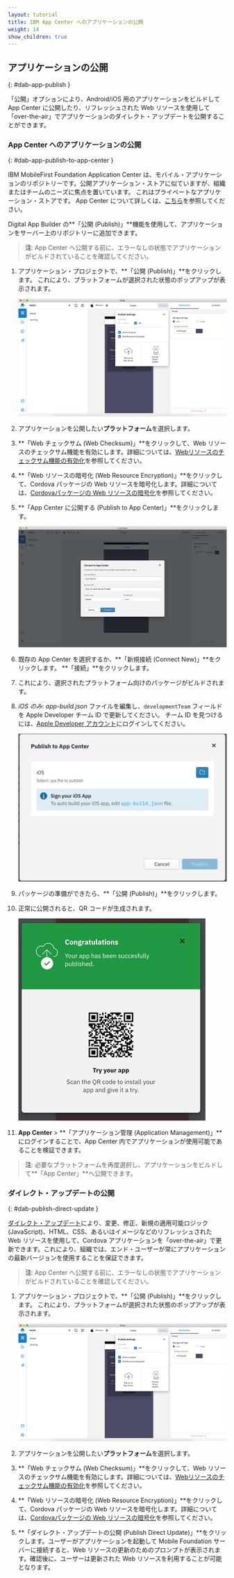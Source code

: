 ```yaml
---
layout: tutorial
title: IBM App Center へのアプリケーションの公開
weight: 14
show_children: true
---
```

<!-- NLS_CHARSET=UTF-8 -->

## アプリケーションの公開
{: #dab-app-publish }

「公開」オプションにより、Android/iOS 用のアプリケーションをビルドして App Center に公開したり、リフレッシュされた Web リソースを使用して「over-the-air」でアプリケーションのダイレクト・アップデートを公開することができます。

### App Center へのアプリケーションの公開
{: #dab-app-publish-to-app-center }

IBM MobileFirst Foundation Application Center は、モバイル・アプリケーションのリポジトリーです。公開アプリケーション・ストアに似ていますが、組織またはチームのニーズに焦点を置いています。 これはプライベートなアプリケーション・ストアです。 App Center について詳しくは、[こちら](http://mobilefirstplatform.ibmcloud.com/tutorials/en/foundation/8.0/appcenter/app-center-tutorial/)を参照してください。

Digital App Builder の**「公開 (Publish)」**機能を使用して、アプリケーションをサーバー上のリポジトリーに追加できます。

>**注**: App Center へ公開する前に、エラーなしの状態でアプリケーションがビルドされていることを確認してください。

1. アプリケーション・プロジェクトで、**「公開 (Publish)」**をクリックします。 これにより、プラットフォームが選択された状態のポップアップが表示されます。

    ![公開](dab-publish.png)

2. アプリケーションを公開したい**プラットフォーム**を選択します。

3. **「Web チェックサム (Web Checksum)」**をクリックして、Web リソースのチェックサム機能を有効にします。詳細については、[Webリソースのチェックサム機能の有効化](https://mobilefirstplatform.ibmcloud.com/tutorials/en/foundation/8.0/application-development/cordova-apps/securing-apps/#enabling-the-web-resources-checksum-feature)を参照してください。

4. **「Web リソースの暗号化 (Web Resource Encryption)」**をクリックして、Cordova パッケージの Web リソースを暗号化します。詳細については、[Cordovaパッケージの Web リソースの暗号化](https://mobilefirstplatform.ibmcloud.com/tutorials/en/foundation/8.0/application-development/cordova-apps/securing-apps/#encrypting-the-web-resources-of-your-cordova-packages)を参照してください。

2. **「App Center に公開する (Publish to App Center)」**をクリックします。

    ![「App Center に公開する (Publish to App Center)」](dab-publish-app-center.png)

3. 既存の App Center を選択するか、**「新規接続 (Connect New)」**をクリックします。 **「接続」**をクリックします。
4. これにより、選択されたプラットフォーム向けのパッケージがビルドされます。
5. *iOS のみ*: *app-build.json* ファイルを編集し、`developmentTeam` フィールドを Apple Developer チーム ID で更新してください。 チーム ID を見つけるには、[Apple Developer アカウント](https://developer.apple.com/account/#/membership)にログインしてください。 

    ![iOS 公開](dab-publish-ios.png)

6. パッケージの準備ができたら、**「公開 (Publish)」**をクリックします。
7. 正常に公開されると、QR コードが生成されます。

    ![App Center への公開と QR コード](dab-publish-code-scan.png)

8. **App Center** > **「アプリケーション管理 (Application Management)」**にログインすることで、App Center 内でアプリケーションが使用可能であることを検証できます。

>**注**: 必要なプラットフォームを再度選択し、アプリケーションをビルドして**「App Center」**へ公開できます。

### ダイレクト・アップデートの公開
{: #dab-publish-direct-update }

[ダイレクト・アップデート](https://mobilefirstplatform.ibmcloud.com/tutorials/en/foundation/8.0/application-development/direct-update/)により、変更、修正、新規の適用可能ロジック (JavaScript)、HTML、CSS、あるいはイメージなどのリフレッシュされた Web リソースを使用して、Cordova アプリケーションを「over-the-air」で更新できます。これにより、組織では、エンド・ユーザーが常にアプリケーションの最新バージョンを使用することを保証できます。

>**注**: App Center へ公開する前に、エラーなしの状態でアプリケーションがビルドされていることを確認してください。

1. アプリケーション・プロジェクトで、**「公開 (Publish)」**をクリックします。 これにより、プラットフォームが選択された状態のポップアップが表示されます。

    ![公開](dab-publish.png)

2. アプリケーションを公開したい**プラットフォーム**を選択します。

3. **「Web チェックサム (Web Checksum)」**をクリックして、Web リソースのチェックサム機能を有効にします。詳細については、[Webリソースのチェックサム機能の有効化](https://mobilefirstplatform.ibmcloud.com/tutorials/en/foundation/8.0/application-development/cordova-apps/securing-apps/#enabling-the-web-resources-checksum-feature)を参照してください。

4. **「Web リソースの暗号化 (Web Resource Encryption)」**をクリックして、Cordova パッケージの Web リソースを暗号化します。詳細については、[Cordovaパッケージの Web リソースの暗号化](https://mobilefirstplatform.ibmcloud.com/tutorials/en/foundation/8.0/application-development/cordova-apps/securing-apps/#encrypting-the-web-resources-of-your-cordova-packages)を参照してください。
5. **「ダイレクト・アップデートの公開 (Publish Direct Update)」**をクリックします。ユーザーがアプリケーションを起動して Mobile Foundation サーバーに接続すると、Web リソースの更新のためのプロンプトが表示されます。確認後に、ユーザーは更新された Web リソースを利用することが可能となります。
